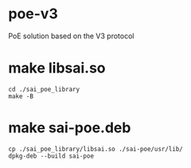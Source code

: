 # poe-v3
PoE solution based on the V3 protocol

# make libsai.so

```
cd ./sai_poe_library
make -B
```

# make sai-poe.deb

```
cp ./sai_poe_library/libsai.so ./sai-poe/usr/lib/
dpkg-deb --build sai-poe
```

